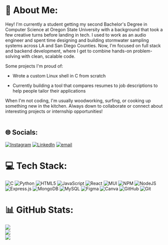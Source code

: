 # 💫 About Me:
Hey! I'm currently a student getting my second Bachelor's Degree in Computer Science at Oregon State University with a background that took a few creative turns before landing in tech.  I used to work as an audio engineer and spent time designing and building stormwater sampling systems across LA and San Diego Counties. Now, I'm focused on full stack and backend development, where I get to combine hands-on problem-solving with clean, scalable code.

Some projects I'm proud of:

- Wrote a custom Linux shell in C from scratch

- Currently building a tool that compares resumes to job descriptions to help people tailor their applications

When I'm not coding, I'm usually woodworking, surfing, or cooking up something new in the kitchen. Always down to collaborate or connect about interesting projects or internship opportunities!<br><br>


## 🌐 Socials:
[![Instagram](https://img.shields.io/badge/Instagram-%23E4405F.svg?logo=Instagram&logoColor=white)](https://instagram.com/sam.d.mp3) [![LinkedIn](https://img.shields.io/badge/LinkedIn-%230077B5.svg?logo=linkedin&logoColor=white)](https://linkedin.com/in/samuel-h-davidson) [![email](https://img.shields.io/badge/Email-D14836?logo=gmail&logoColor=white)](mailto:sam.hugh.davidson@gmail.com) 

# 💻 Tech Stack:
![C](https://img.shields.io/badge/c-%2300599C.svg?style=for-the-badge&logo=c&logoColor=white) ![Python](https://img.shields.io/badge/python-3670A0?style=for-the-badge&logo=python&logoColor=ffdd54) ![HTML5](https://img.shields.io/badge/html5-%23E34F26.svg?style=for-the-badge&logo=html5&logoColor=white) ![JavaScript](https://img.shields.io/badge/javascript-%23323330.svg?style=for-the-badge&logo=javascript&logoColor=%23F7DF1E) ![React](https://img.shields.io/badge/react-%2320232a.svg?style=for-the-badge&logo=react&logoColor=%2361DAFB) ![MUI](https://img.shields.io/badge/MUI-%230081CB.svg?style=for-the-badge&logo=mui&logoColor=white) ![NPM](https://img.shields.io/badge/NPM-%23CB3837.svg?style=for-the-badge&logo=npm&logoColor=white) ![NodeJS](https://img.shields.io/badge/node.js-6DA55F?style=for-the-badge&logo=node.js&logoColor=white) ![Express.js](https://img.shields.io/badge/express.js-%23404d59.svg?style=for-the-badge&logo=express&logoColor=%2361DAFB) ![MongoDB](https://img.shields.io/badge/MongoDB-%234ea94b.svg?style=for-the-badge&logo=mongodb&logoColor=white) ![MySQL](https://img.shields.io/badge/mysql-4479A1.svg?style=for-the-badge&logo=mysql&logoColor=white) ![Figma](https://img.shields.io/badge/figma-%23F24E1E.svg?style=for-the-badge&logo=figma&logoColor=white) ![Canva](https://img.shields.io/badge/Canva-%2300C4CC.svg?style=for-the-badge&logo=Canva&logoColor=white) ![GitHub](https://img.shields.io/badge/github-%23121011.svg?style=for-the-badge&logo=github&logoColor=white) ![Git](https://img.shields.io/badge/git-%23F05033.svg?style=for-the-badge&logo=git&logoColor=white)
# 📊 GitHub Stats:
![](https://github-readme-stats.vercel.app/api?username=samuel-davidson&theme=dark&hide_border=false&include_all_commits=false&count_private=false)<br/>
![](https://nirzak-streak-stats.vercel.app/?user=samuel-davidson&theme=dark&hide_border=false)<br/>
![](https://github-readme-stats.vercel.app/api/top-langs/?username=samuel-davidson&theme=dark&hide_border=false&include_all_commits=false&count_private=false&layout=compact)


<!-- Proudly created with GPRM ( https://gprm.itsvg.in ) -->
